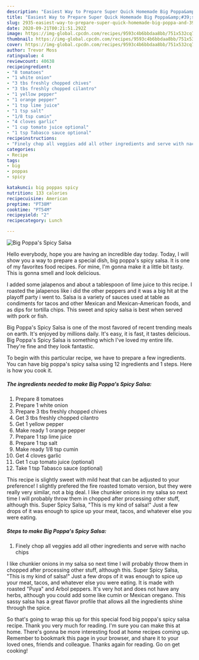 ```yaml
---
description: "Easiest Way to Prepare Super Quick Homemade Big Poppa&amp;#39;s Spicy Salsa"
title: "Easiest Way to Prepare Super Quick Homemade Big Poppa&amp;#39;s Spicy Salsa"
slug: 2935-easiest-way-to-prepare-super-quick-homemade-big-poppa-and-39-s-spicy-salsa
date: 2020-09-21T00:21:51.292Z
image: https://img-global.cpcdn.com/recipes/9593c4b6bbdaa8bb/751x532cq70/big-poppas-spicy-salsa-recipe-main-photo.jpg
thumbnail: https://img-global.cpcdn.com/recipes/9593c4b6bbdaa8bb/751x532cq70/big-poppas-spicy-salsa-recipe-main-photo.jpg
cover: https://img-global.cpcdn.com/recipes/9593c4b6bbdaa8bb/751x532cq70/big-poppas-spicy-salsa-recipe-main-photo.jpg
author: Trevor Moss
ratingvalue: 4
reviewcount: 40638
recipeingredient:
- "8 tomatoes"
- "1 white onion"
- "3 tbs freshly chopped chives"
- "3 tbs freshly chopped cilantro"
- "1 yellow pepper"
- "1 orange pepper"
- "1 tsp lime juice"
- "1 tsp salt"
- "1/8 tsp cumin"
- "4 cloves garlic"
- "1 cup tomato juice optional"
- "1 tsp Tabasco sauce optional"
recipeinstructions:
- "Finely chop all veggies add all other ingredients and serve with nacho chips"
categories:
- Recipe
tags:
- big
- poppas
- spicy

katakunci: big poppas spicy 
nutrition: 133 calories
recipecuisine: American
preptime: "PT38M"
cooktime: "PT54M"
recipeyield: "2"
recipecategory: Lunch

---
```



![Big Poppa&#39;s Spicy Salsa](https://img-global.cpcdn.com/recipes/9593c4b6bbdaa8bb/751x532cq70/big-poppas-spicy-salsa-recipe-main-photo.jpg)

Hello everybody, hope you are having an incredible day today. Today, I will show you a way to prepare a special dish, big poppa&#39;s spicy salsa. It is one of my favorites food recipes. For mine, I'm gonna make it a little bit tasty. This is gonna smell and look delicious.

I added some jalapenos and about a tablespoon of lime juice to this recipe. I roasted the jalapenos like i did the other peppers and it was a big hit at the playoff party i went to. Salsa is a variety of sauces used at table as condiments for tacos and other Mexican and Mexican-American foods, and as dips for tortilla chips. This sweet and spicy salsa is best when served with pork or fish.

Big Poppa&#39;s Spicy Salsa is one of the most favored of recent trending meals on earth. It's enjoyed by millions daily. It's easy, it is fast, it tastes delicious. Big Poppa&#39;s Spicy Salsa is something which I've loved my entire life. They're fine and they look fantastic.


To begin with this particular recipe, we have to prepare a few ingredients. You can have big poppa&#39;s spicy salsa using 12 ingredients and 1 steps. Here is how you cook it.

<!--inarticleads1-->

##### The ingredients needed to make Big Poppa&#39;s Spicy Salsa:

1. Prepare 8 tomatoes
1. Prepare 1 white onion
1. Prepare 3 tbs freshly chopped chives
1. Get 3 tbs freshly chopped cilantro
1. Get 1 yellow pepper
1. Make ready 1 orange pepper
1. Prepare 1 tsp lime juice
1. Prepare 1 tsp salt
1. Make ready 1/8 tsp cumin
1. Get 4 cloves garlic
1. Get 1 cup tomato juice (optional)
1. Take 1 tsp Tabasco sauce (optional)


This recipe is slightly sweet with mild heat that can be adjusted to your preference! I slightly prefered the fire roasted tomato version, but they were really very similar, not a big deal. I like chunkier onions in my salsa so next time I will probably throw them in chopped after processing other stuff, although this. Super Spicy Salsa, &#34;This is my kind of salsa!&#34; Just a few drops of it was enough to spice up your meat, tacos, and whatever else you were eating. 

<!--inarticleads2-->

##### Steps to make Big Poppa&#39;s Spicy Salsa:

1. Finely chop all veggies add all other ingredients and serve with nacho chips


I like chunkier onions in my salsa so next time I will probably throw them in chopped after processing other stuff, although this. Super Spicy Salsa, &#34;This is my kind of salsa!&#34; Just a few drops of it was enough to spice up your meat, tacos, and whatever else you were eating. It is made with roasted &#34;Puya&#34; and Arbol peppers. It&#39;s very hot and does not have any herbs, although you could add some like cumin or Mexican oregano. This sassy salsa has a great flavor profile that allows all the ingredients shine through the spice. 

So that's going to wrap this up for this special food big poppa&#39;s spicy salsa recipe. Thank you very much for reading. I'm sure you can make this at home. There's gonna be more interesting food at home recipes coming up. Remember to bookmark this page in your browser, and share it to your loved ones, friends and colleague. Thanks again for reading. Go on get cooking!
